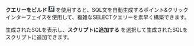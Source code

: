 **クエリーをビルド** ![ビルド クエリー アイコン](Images/nsa1692141328702.png) を使用すると、SQL文を自動生成するポイント&クリック インターフェイスを使用して、複雑なSELECTクエリーを素早く構築できます。

生成されたSQLを表示し、**スクリプトに追加する** を選択して生成されたSQLをスクリプトに追加できます。

